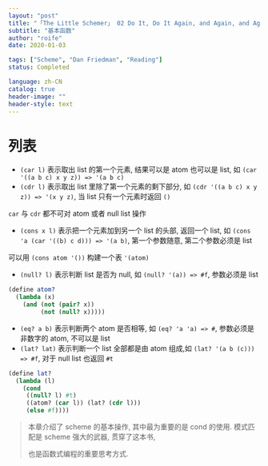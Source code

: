 ```yaml
---
layout: "post"
title: "「The Little Schemer」 02 Do It, Do It Again, and Again, and Again..."
subtitle: "基本函数"
author: "roife"
date: 2020-01-03

tags: ["Scheme", "Dan Friedman", "Reading"]
status: Completed

language: zh-CN
catalog: true
header-image: ""
header-style: text
---
```


# 列表

- `(car l)` 表示取出 list 的第一个元素, 结果可以是 atom 也可以是 list, 如 `(car '((a b c) x y z)) => '(a b c)`
- `(cdr l)` 表示取出 list 里除了第一个元素的剩下部分, 如 `(cdr '((a b c) x y z)) => '(x y z)`, 当 list 只有一个元素时返回 `()`

`car` 与 `cdr` 都不可对 atom 或者 null list 操作

- `(cons x l)` 表示把一个元素加到另一个 list 的头部, 返回一个 list, 如 `(cons 'a (car '((b) c d))) => '(a b)`, 第一个参数随意, 第二个参数必须是 list

可以用 `(cons atom '())` 构建一个表 `'(atom)`

- `(null? l)` 表示判断 list 是否为 null, 如 `(null? '(a)) => #f`, 参数必须是 list

<!-- end list -->

``` scheme
(define atom?
  (lambda (x)
    (and (not (pair? x))
         (not (null? x)))))
```

- `(eq? a b)` 表示判断两个 atom 是否相等, 如 `(eq? 'a 'a) => #`, 参数必须是非数字的 atom,
    不可以是 list
- `(lat? lat)` 表示判断一个 list 全部都是由 atom 组成,如 `(lat? '(a b (c))) => #f`,
    对于 null list 也返回 `#t`

<!-- end list -->

``` scheme
(define lat?
  (lambda (l)
    (cond
     ((null? l) #t)
     ((atom? (car l)) (lat? (cdr l)))
     (else #f))))
```

> 本章介绍了 scheme 的基本操作, 其中最为重要的是 cond 的使用. 模式匹配是 scheme 强大的武器, 贯穿了这本书,
>
> 也是函数式编程的重要思考方式.
